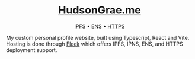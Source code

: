 <div align="center">

# [HudsonGrae.me](https://hudsongrae.me)

[IPFS] • [ENS] • [HTTPS]

</div>

My custom personal profile website, built using Typescript, React and Vite.
Hosting is done through [Fleek] which offers IPFS, IPNS, ENS, and HTTPS
deployment support.

[IPFS]:
	https://cloudflare-ipfs.com/ipns/k51qzi5uqu5dkivw1ezrzlpf6naa09ohwk269mzoleigr2ia9ftq7ahcrhf85l/
[HTTPS]: https://hudsongrae.me
[ENS]: https://hudsongraeme.eth
[Fleek]: https://github.com/FleekHQ
